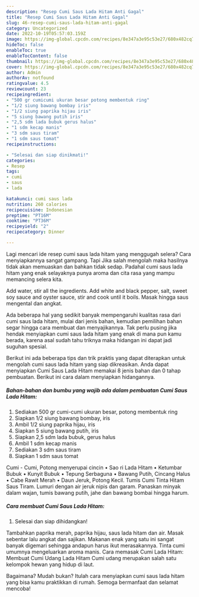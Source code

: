 ```yaml
---
description: "Resep Cumi Saus Lada Hitam Anti Gagal"
title: "Resep Cumi Saus Lada Hitam Anti Gagal"
slug: 46-resep-cumi-saus-lada-hitam-anti-gagal
category: Uncategorized
date: 2022-10-19T05:57:03.159Z
image: https://img-global.cpcdn.com/recipes/8e347a3e95c53e27/680x482cq70/cumi-saus-lada-hitam-foto-resep-utama.jpg
hideToc: false
enableToc: true
enableTocContent: false
thumbnail: https://img-global.cpcdn.com/recipes/8e347a3e95c53e27/680x482cq70/cumi-saus-lada-hitam-foto-resep-utama.jpg
cover: https://img-global.cpcdn.com/recipes/8e347a3e95c53e27/680x482cq70/cumi-saus-lada-hitam-foto-resep-utama.jpg
author: Admin
authorAv: notfound
ratingvalue: 4.5
reviewcount: 23
recipeingredient:
- "500 gr cumicumi ukuran besar potong membentuk ring"
- "1/2 siung bawang bombay iris"
- "1/2 siung paprika hijau iris"
- "5 siung bawang putih iris"
- "2,5 sdm lada bubuk gerus halus"
- "1 sdm kecap manis"
- "3 sdm saus tiram"
- "1 sdm saus tomat"
recipeinstructions:

- "Selesai dan siap dinikmati!"
categories:
- Resep
tags:
- cumi
- saus
- lada

katakunci: cumi saus lada 
nutrition: 260 calories
recipecuisine: Indonesian
preptime: "PT16M"
cooktime: "PT36M"
recipeyield: "2"
recipecategory: Dinner

---
```



Lagi mencari ide resep cumi saus lada hitam yang menggugah selera? Cara menyiapkannya sangat gampang. Tapi Jika salah mengolah maka hasilnya tidak akan memuaskan dan bahkan tidak sedap. Padahal cumi saus lada hitam yang enak selayaknya punya aroma dan cita rasa yang mampu memancing selera kita.


Add water, stir all the ingredients. Add white and black pepper, salt, sweet soy sauce and oyster sauce, stir and cook until it boils. Masak hingga saus mengental dan angkat.

Ada beberapa hal yang sedikit banyak mempengaruhi kualitas rasa dari cumi saus lada hitam, mulai dari jenis bahan, kemudian pemilihan bahan segar hingga cara membuat dan menyajikannya. Tak perlu pusing jika hendak menyiapkan cumi saus lada hitam yang enak di mana pun kamu berada, karena asal sudah tahu triknya maka hidangan ini dapat jadi suguhan spesial.


Berikut ini ada beberapa tips dan trik praktis yang dapat diterapkan untuk mengolah cumi saus lada hitam yang siap dikreasikan. Anda dapat menyiapkan Cumi Saus Lada Hitam memakai 8 jenis bahan dan 0 tahap pembuatan. Berikut ini cara dalam menyiapkan hidangannya.

<!--inarticleads1-->

##### Bahan-bahan dan bumbu yang wajib ada dalam pembuatan Cumi Saus Lada Hitam:

1. Sediakan 500 gr cumi-cumi ukuran besar, potong membentuk ring
1. Siapkan 1/2 siung bawang bombay, iris
1. Ambil 1/2 siung paprika hijau, iris
1. Siapkan 5 siung bawang putih, iris
1. Siapkan 2,5 sdm lada bubuk, gerus halus
1. Ambil 1 sdm kecap manis
1. Sediakan 3 sdm saus tiram
1. Siapkan 1 sdm saus tomat


Cumi - Cumi, Potong menyerupai cincin • Sao ri Lada Hitam • Ketumbar Bubuk • Kunyit Bubuk • Tepung Serbaguna • Bawang Putih, Cincang Halus • Cabe Rawit Merah • Daun Jeruk, Potong Kecil. Tumis Cumi Tinta Hitam Saus Tiram. Lumuri dengan air jeruk nipis dan garam. Panaskan minyak dalam wajan, tumis bawang putih, jahe dan bawang bombai hingga harum. 

<!--inarticleads2-->

##### Cara membuat Cumi Saus Lada Hitam:


1. Selesai dan siap dihidangkan!

Tambahkan paprika merah, paprika hijau, saus lada hitam dan air. Masak sebentar lalu angkat dan sajikan. Makanan enak yang satu ini sangat banyak digemari sehingga andapun harus ikut merasakannya. Tinta cumi umumnya mengeluarkan aroma manis. Cara memasak Cumi Lada Hitam: Membuat Cumi Udang Lada Hitam Cumi udang merupakan salah satu kelompok hewan yang hidup di laut. 

Bagaimana? Mudah bukan? Itulah cara menyiapkan cumi saus lada hitam yang bisa kamu praktikkan di rumah. Semoga bermanfaat dan selamat mencoba!

